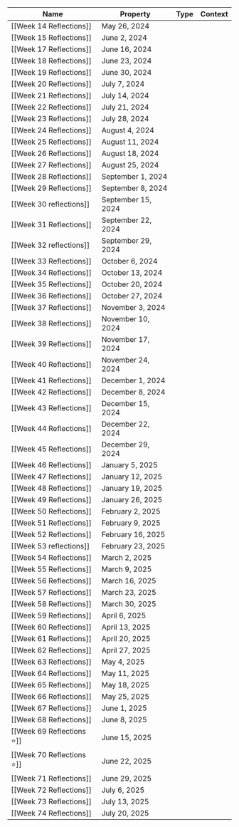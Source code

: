 | Name                      | Property           | Type | Context |
| ------------------------- | ------------------ | ---- | ------- |
| [[Week 14 Reflections]]   | May 26, 2024       |      |         |
| [[Week 15 Reflections]]   | June 2, 2024       |      |         |
| [[Week 17 Reflections]]   | June 16, 2024      |      |         |
| [[Week 18 Reflections]]   | June 23, 2024      |      |         |
| [[Week 19 Reflections]]   | June 30, 2024      |      |         |
| [[Week 20 Reflections]]   | July 7, 2024       |      |         |
| [[Week 21 Reflections]]   | July 14, 2024      |      |         |
| [[Week 22 Reflections]]   | July 21, 2024      |      |         |
| [[Week 23 Reflections]]   | July 28, 2024      |      |         |
| [[Week 24 Reflections]]   | August 4, 2024     |      |         |
| [[Week 25 Reflections]]   | August 11, 2024    |      |         |
| [[Week 26 Reflections]]   | August 18, 2024    |      |         |
| [[Week 27 Reflections]]   | August 25, 2024    |      |         |
| [[Week 28 Reflections]]   | September 1, 2024  |      |         |
| [[Week 29 Reflections]]   | September 8, 2024  |      |         |
| [[Week 30 reflections]]   | September 15, 2024 |      |         |
| [[Week 31 Reflections]]   | September 22, 2024 |      |         |
| [[Week 32 reflections]]   | September 29, 2024 |      |         |
| [[Week 33 Reflections]]   | October 6, 2024    |      |         |
| [[Week 34 Reflections]]   | October 13, 2024   |      |         |
| [[Week 35 Reflections]]   | October 20, 2024   |      |         |
| [[Week 36 Reflections]]   | October 27, 2024   |      |         |
| [[Week 37 Reflections]]   | November 3, 2024   |      |         |
| [[Week 38 Reflections]]   | November 10, 2024  |      |         |
| [[Week 39 Reflections]]   | November 17, 2024  |      |         |
| [[Week 40 Reflections]]   | November 24, 2024  |      |         |
| [[Week 41 Reflections]]   | December 1, 2024   |      |         |
| [[Week 42 Reflections]]   | December 8, 2024   |      |         |
| [[Week 43 Reflections]]   | December 15, 2024  |      |         |
| [[Week 44 Reflections]]   | December 22, 2024  |      |         |
| [[Week 45 Reflections]]   | December 29, 2024  |      |         |
| [[Week 46 Reflections]]   | January 5, 2025    |      |         |
| [[Week 47 Reflections]]   | January 12, 2025   |      |         |
| [[Week 48 Reflections]]   | January 19, 2025   |      |         |
| [[Week 49 Reflections]]   | January 26, 2025   |      |         |
| [[Week 50 Reflections]]   | February 2, 2025   |      |         |
| [[Week 51 Reflections]]   | February 9, 2025   |      |         |
| [[Week 52 Reflections]]   | February 16, 2025  |      |         |
| [[Week 53 reflections]]   | February 23, 2025  |      |         |
| [[Week 54 Reflections]]   | March 2, 2025      |      |         |
| [[Week 55 Reflections]]   | March 9, 2025      |      |         |
| [[Week 56 Reflections]]   | March 16, 2025     |      |         |
| [[Week 57 Reflections]]   | March 23, 2025     |      |         |
| [[Week 58 Reflections]]   | March 30, 2025     |      |         |
| [[Week 59 Reflections]]   | April 6, 2025      |      |         |
| [[Week 60 Reflections]]   | April 13, 2025     |      |         |
| [[Week 61 Reflections]]   | April 20, 2025     |      |         |
| [[Week 62 Reflections]]   | April 27, 2025     |      |         |
| [[Week 63 Reflections]]   | May 4, 2025        |      |         |
| [[Week 64 Reflections]]   | May 11, 2025       |      |         |
| [[Week 65 Reflections]]   | May 18, 2025       |      |         |
| [[Week 66 Reflections]]   | May 25, 2025       |      |         |
| [[Week 67 Reflections]]   | June 1, 2025       |      |         |
| [[Week 68 Reflections]]   | June 8, 2025       |      |         |
| [[Week 69 Reflections ⭐]] | June 15, 2025      |      |         |
| [[Week 70 Reflections ⭐]] | June 22, 2025      |      |         |
| [[Week 71 Reflections]]   | June 29, 2025      |      |         |
| [[Week 72 Reflections]]   | July 6, 2025       |      |         |
| [[Week 73 Reflections]]   | July 13, 2025      |      |         |
| [[Week 74 Reflections]]   | July 20, 2025      |      |         |